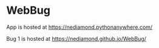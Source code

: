 # WebBug

App is hosted at https://nediamond.pythonanywhere.com/

Bug 1 is hosted at https://nediamond.github.io/WebBug/
